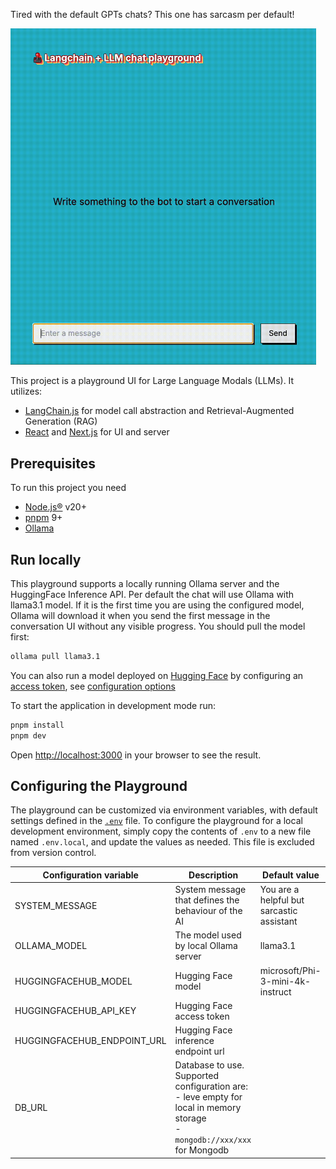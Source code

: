 Tired with the default GPTs chats? This one has sarcasm per default!

<img src="docs/preview.gif" width="489" alt="preview">

This project is a playground UI for Large Language Modals (LLMs). It utilizes:
- [LangChain.js](https://github.com/langchain-ai/langchainjs) for model call abstraction and Retrieval-Augmented Generation (RAG)
- [React](https://github.com/facebook/react) and [Next.js](https://github.com/vercel/next.js) for UI and server

## Prerequisites

To run this project you need
- [Node.js®](https://nodejs.org/en/download/package-manager) v20+
- [pnpm](https://pnpm.io/installation) 9+
- [Ollama](https://ollama.com/download)

## Run locally

This playground supports a locally running Ollama server and the HuggingFace Inference API. Per default the chat will use
Ollama with llama3.1 model. If it is the first time you are using the configured model, Ollama will download it when
you send the first message in the conversation UI without any visible progress. You should pull the model first:

```bash
ollama pull llama3.1
```

You can also run a model deployed on [Hugging Face](https://huggingface.co/) by configuring an
[access token](https://huggingface.co/docs/hub/security-tokens), see [configuration options](#configuring-the-playground)

To start the application in development mode run:

```bash
pnpm install
pnpm dev
```

Open [http://localhost:3000](http://localhost:3000) in your browser to see the result.

## Configuring the Playground

The playground can be customized via environment variables, with default settings defined in the [`.env`](.env) file.
To configure the playground for a local development environment, simply copy the contents of `.env` to a new file named
`.env.local`, and update the values as needed. This file is excluded from version control.

| Configuration variable      | Description                                                                                                                      | Default value                             |
|-----------------------------|----------------------------------------------------------------------------------------------------------------------------------|-------------------------------------------|
| SYSTEM_MESSAGE              | System message that defines the behaviour of the AI                                                                              | You are a helpful but sarcastic assistant |
| OLLAMA_MODEL                | The model used by local Ollama server                                                                                            | llama3.1                                  |
| HUGGINGFACEHUB_MODEL        | Hugging Face model                                                                                                               | microsoft/Phi-3-mini-4k-instruct          |
| HUGGINGFACEHUB_API_KEY      | Hugging Face access token                                                                                                        |                                           |
| HUGGINGFACEHUB_ENDPOINT_URL | Hugging Face inference endpoint url                                                                                              |                                           |
| DB_URL                      | Database to use. Supported configuration are:<br/>- leve empty for local in memory storage<br/>- `mongodb://xxx/xxx` for Mongodb |                                           |

